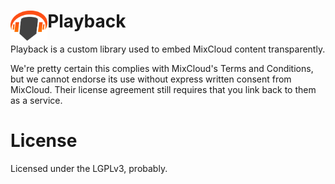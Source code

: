 # <img src="https://raw.githubusercontent.com/InsanityRadio/OnAirController/master/doc/headphones_dark.png" align="left" height=48 /> Playback

Playback is a custom library used to embed MixCloud content transparently.

We're pretty certain this complies with MixCloud's Terms and Conditions, but we cannot endorse its use without express written consent from MixCloud. Their license agreement still requires that you link back to them as a service. 


# License

Licensed under the LGPLv3, probably. 
